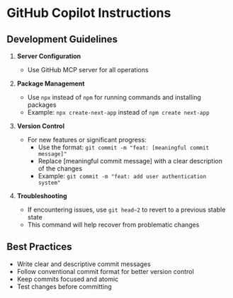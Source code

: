 # GitHub Copilot Instructions

## Development Guidelines

1. **Server Configuration**
   - Use GitHub MCP server for all operations

2. **Package Management**
   - Use `npx` instead of `npm` for running commands and installing packages
   - Example: `npx create-next-app` instead of `npm create next-app`

3. **Version Control**
   - For new features or significant progress:
     - Use the format: `git commit -m "feat: [meaningful commit message]"`
     - Replace [meaningful commit message] with a clear description of the changes
     - Example: `git commit -m "feat: add user authentication system"`

4. **Troubleshooting**
   - If encountering issues, use `git head~2` to revert to a previous stable state
   - This command will help recover from problematic changes

## Best Practices
- Write clear and descriptive commit messages
- Follow conventional commit format for better version control
- Keep commits focused and atomic
- Test changes before committing 